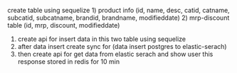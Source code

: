 create table using sequelize
    1) product info (id, name, desc, catid, catname, subcatid, subcatname, brandid, brandname, modifieddate)
    2) mrp-discount table (id, mrp, discount, modifieddate)

 

1) create api for insert data in this two table using sequelize
2) after data insert create sync for (data insert postgres to elastic-serach)
3) then create api for get data from elastic serach and show user this response stored 
    in redis for 10 min
